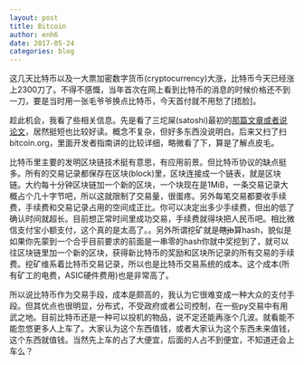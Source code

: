 ```yaml
---
layout: post
title: Bitcoin
author: enh6
date: 2017-05-24
categories: blog
---
```


这几天比特币以及一大票加密数字货币(cryptocurrency)大涨，比特币今天已经涨上2300刀了。不得不感慨，当年首次在网上看到比特币的消息的时候价格还不到一刀，要是当时用一张毛爷爷换点比特币，今天首付就不用愁了[捂脸]。

趁此机会，我看了些相关信息。先是看了三坨屎(satoshi)最初的[那篇文章或者说论文](https://bitcoin.org/bitcoin.pdf)，居然挺短也比较好读。概念不复杂，但好多东西没说明白。后来又扫了扫bitcoin.org，里面开发者指南讲的比较详细，略微看了下，算是了解点皮毛。

比特币里主要的发明区块链技术挺有意思，有应用前景。但比特币协议的缺点挺多。所有的交易记录都保存在区块(block)里，区块连接成一个链表，就是区块链。大约每十分钟区块链加一个新的区块，一个块现在是1MiB，一条交易记录大概占个几十字节吧，所以这就限制了交易量，很蛋疼。另外每笔交易都要收手续费，手续费和交易记录占用的空间成正比。你可以决定出多少手续费，但出的低了确认时间就超长。目前想正常时间里成功交易，手续费就得块把人民币吧。相比微信支付宝小额支付，这个真的是太高了。。另外所谓挖矿就是<del>瞎jb</del>算hash，貌似是如果你先蒙到一个合乎目前要求的前面是一串零的hash你就中奖挖到了，就可以往区块链里加一个新的区块，获得新比特币的奖励和区块所记录的所有交易的手续费。挖矿维系着比特币交易记录，所以也是比特币交易系统的成本。这个成本(所有矿工的电费，ASIC硬件费用)也是非常高了。

所以说比特币作为交易手段，成本是颇高的，我认为它很难变成一种大众的支付手段。但其优点也很明显，分布式，不受政府或者公司控制，在一些py交易中有用武之地。目前比特币还是一种可以投机的物品，说不定还能再涨个几波。就看能不能忽悠更多人上车了。大家认为这个东西值钱，或者大家认为这个东西未来值钱，这个东西就值钱。当然先上车的占了大便宜，后面的人占不到便宜，不知道还会上车么？

